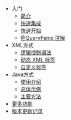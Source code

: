 - 入门
  - [简介](README)
  - [快速集成](quick-install)
  - [快速开始](quick-start)
  - [@QueryFenix 注解](queryfenix-introduction)
- XML方式
  - [逻辑控制语法](xml/logic-control)
  - [动态 XML 标签](xml/xml-tags)
  - [自定义标签](xml/custom-tag)
- Java方式
  - [使用介绍](java/use-intro)
  - [总体示例](java/general-example)
  - [主要方法](java/main-method)
- [更多功能](more-features)
- [版本更新记录](CHANGELOG)

